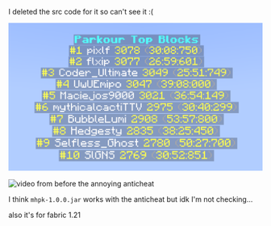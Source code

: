 I deleted the src code for it so can't see it :(

![](./image_2024-09-30_001037497.png)

![video from before the annoying anticheat](https://www.youtube.com/watch?v=1ZPAfIwLP5o)

I think `mhpk-1.0.0.jar` works with the anticheat but idk I'm not checking...

also it's for fabric 1.21
